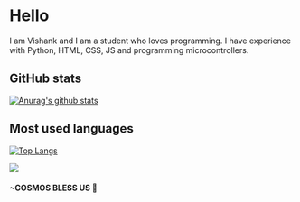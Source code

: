 # Hello

I am Vishank and I am a student who loves programming. I have experience with Python, HTML, CSS, JS and programming microcontrollers.

## GitHub stats
[![Anurag's github stats](https://github-readme-stats.vercel.app/api?username=VishankSingh&count_private=true&show_icons=true&theme=radical)](https://github.com/anuraghazra/github-readme-stats)

## Most used languages
[![Top Langs](https://github-readme-stats.vercel.app/api/top-langs/?username=VishankSingh&hide=html,css,&langs_count=8&theme=radical)](https://github.com/anuraghazra/github-readme-stats)

![](https://komarev.com/ghpvc/?username=VishankSingh&color=blue&style=flat)

#### ~COSMOS BLESS US 🖖
